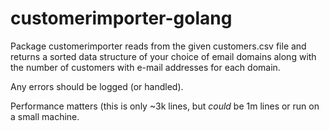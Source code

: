 # customerimporter-golang

Package customerimporter reads from the given customers.csv file and returns a sorted data structure of your choice of email domains along with the number
of customers with e-mail addresses for each domain.

Any errors should be logged (or handled). 

Performance matters (this is only ~3k lines, but *could* be 1m lines or run on a small machine.